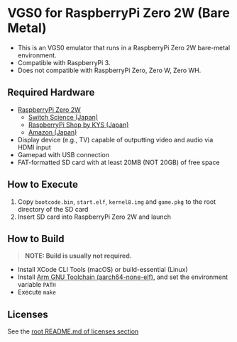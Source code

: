 # VGS0 for RaspberryPi Zero 2W (Bare Metal)

- This is an VGS0 emulator that runs in a RaspberryPi Zero 2W bare-metal environment.
- Compatible with RaspberryPi 3.
- Does not compatible with RaspberryPi Zero, Zero W, Zero WH.

## Required Hardware

- [RaspberryPi Zero 2W](https://www.raspberrypi.com/products/raspberry-pi-zero-2-w/)
  - [Switch Science (Japan)](https://www.switch-science.com/products/7600)
  - [RaspberryPi Shop by KYS (Japan)](https://raspberry-pi.ksyic.com/main/index/pdp.id/849,850,851/pdp.open/849/)
  - [Amazon (Japan)](https://www.amazon.co.jp/dp/B0B55MFH1D/)
- Display device (e.g., TV) capable of outputting video and audio via HDMI input
- Gamepad with USB connection
- FAT-formatted SD card with at least 20MB (NOT 20GB) of free space

## How to Execute

1. Copy `bootcode.bin`, `start.elf`, `kernel8.img` and `game.pkg` to the root directory of the SD card
2. Insert SD card into RaspberryPi Zero 2W and launch

## How to Build

> **NOTE: Build is usually not required.**

- Install XCode CLI Tools (macOS) or build-essential (Linux)
- Install [Arm GNU Toolchain (aarch64-none-elf)](https://developer.arm.com/downloads/-/arm-gnu-toolchain-downloads), and set the environment variable `PATH`
- Execute `make`

## Licenses

See the [root README.md of licenses section](../../README.md#license)
